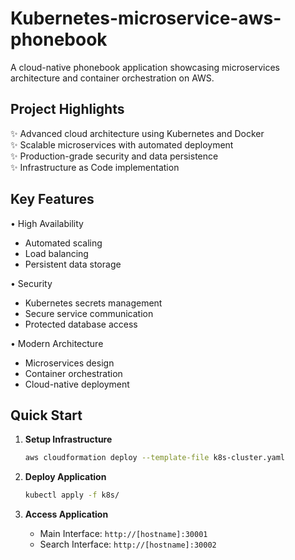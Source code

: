 # Kubernetes-microservice-aws-phonebook

A cloud-native phonebook application showcasing microservices architecture and container orchestration on AWS.

## Project Highlights

✨ Advanced cloud architecture using Kubernetes and Docker  
✨ Scalable microservices with automated deployment  
✨ Production-grade security and data persistence  
✨ Infrastructure as Code implementation

## Key Features

• High Availability
  - Automated scaling
  - Load balancing
  - Persistent data storage

• Security
  - Kubernetes secrets management
  - Secure service communication
  - Protected database access

• Modern Architecture
  - Microservices design
  - Container orchestration
  - Cloud-native deployment


## Quick Start

1. **Setup Infrastructure**
   ```bash
   aws cloudformation deploy --template-file k8s-cluster.yaml
   ```

2. **Deploy Application**
   ```bash
   kubectl apply -f k8s/
   ```

3. **Access Application**
   - Main Interface: `http://[hostname]:30001`
   - Search Interface: `http://[hostname]:30002`
